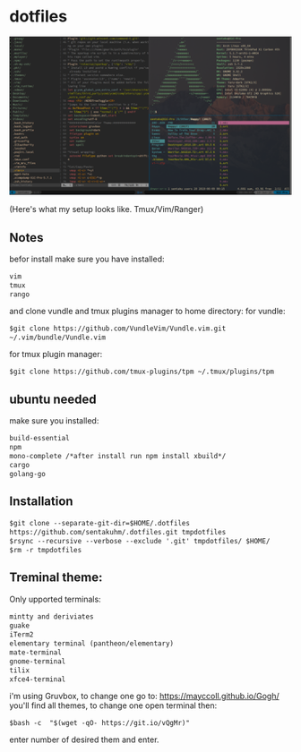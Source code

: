 dotfiles
===================
![screenshot](https://github.com/madaramost/.dotfiles/blob/master/Screenshot.png)

(Here's what my setup looks like. Tmux/Vim/Ranger)

## Notes
befor install make sure you have installed:
```
vim
tmux
rango
```

and clone vundle and tmux plugins manager to home directory:
for vundle:
```
$git clone https://github.com/VundleVim/Vundle.vim.git ~/.vim/bundle/Vundle.vim
```

for tmux plugin manager:
```
$git clone https://github.com/tmux-plugins/tpm ~/.tmux/plugins/tpm
```

## ubuntu needed

make sure you installed:
```
build-essential
npm
mono-complete /*after install run npm install xbuild*/
cargo
golang-go
```
## Installation

```
$git clone --separate-git-dir=$HOME/.dotfiles https://github.com/sentakuhm/.dotfiles.git tmpdotfiles
$rsync --recursive --verbose --exclude '.git' tmpdotfiles/ $HOME/
$rm -r tmpdotfiles
```

## Treminal theme:
Only upported terminals:
```
mintty and deriviates
guake
iTerm2
elementary terminal (pantheon/elementary)
mate-terminal
gnome-terminal
tilix
xfce4-terminal
```
i'm using Gruvbox, to change one go to: 
https://mayccoll.github.io/Gogh/
you'll find all themes, to change one open terminal then:
```
$bash -c  "$(wget -qO- https://git.io/vQgMr)"
```
enter number of desired them and enter.
